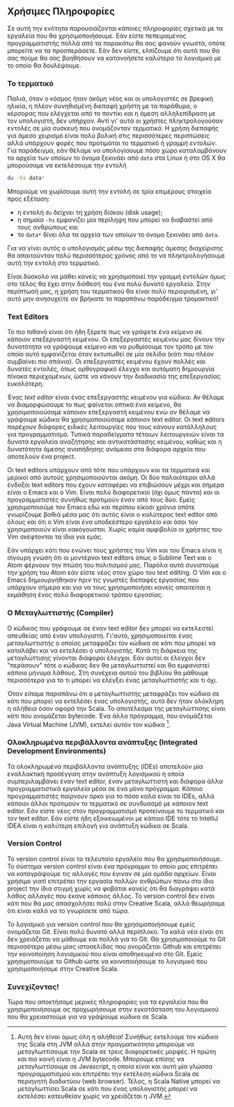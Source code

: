 ## Χρήσιμες Πληροφορίες

Σε αυτή την ενότητα παρουσιάζονται κάποιες πληροφορίες σχετικά με τα εργαλεία που θα χρησιμοποιήσουμε.
Εάν είστε πεπειραμένος προγραμματιστής πολλά από τα παρακάτω θα σας φανούν γνωστά, οπότε μπορείτε να τα προσπεράσετε.
Εάν δεν είστε, ελπίζουμε ότι αυτά που θα σας πούμε θα σας βοηθήσουν να κατανοήσετε καλύτερα το λογισμικό με το οποίο θα δουλέψουμε.



### Το τερματικό

Παλιά, όταν ο κόσμος ήταν ακόμη νέος και οι υπολογιστές σε βρεφική ηλικία, η πλέον συνηθισμένη διεπαφή χρήστη με τα παράθυρα, ο κέρσορας που ελέγχεται από το ποντίκι και η άμεση αλληλεπίδραση με τον υπολογιστή, δεν υπήρχαν.
Αντί γι' αυτά οι χρήστες πληκτρολογούσαν εντολές σε μία συσκευή που ονομάζονταν *τερματικό*.
Η χρήση διεπαφής για άμεσο χειρισμό είναι πολύ βολική στις περισσότερες περιπτώσεις αλλά υπάρχουν φορές που προτιμάται το τερματικό ή *γραμμή εντολών*.
Για παράδειγμα, εάν θέλαμε να υπολογίσουμε πόσο χώρο καταλαμβάνουν τα αρχεία των οποίων το όνομα ξεκινάει από `data` στα Linux ή στο OS X θα μπορούσαμε να εκτελέσουμε την εντολή

```bash
du -hs data*
```

Μπορούμε να χωρίσουμε αυτή την εντολή σε τρία επιμέρους στοιχεία προς εξέταση:

- η εντολή `du` δείχνει τη χρήση δίσκου (disk usage);
- η σημαία `-hs` εμφανίζει μία περίληψη που μπορεί να διαβαστεί από τους ανθρώπους και
- το `data*` δίνει όλα τα αρχεία των οποίων το όνομα ξεκινάει από `data`.

Για να γίνει αυτός ο υπολογισμός μέσω της διεπαφής άμεσης διαχείρισης θα απαιτούνταν πολύ περισσότερος χρόνος από το να πληκτρολογήσουμε αυτή την εντολή στο τερματικό.
 
Είναι δύσκολο να μάθει κανείς να χρησιμοποιεί την γραμμή εντολών όμως στο τέλος θα έχει στην διάθεσή του ένα πολύ δυνατό εργαλείο.
Στην περίπτωσή μας, η χρήση του τερματικού θα είναι πολύ περιορισμένη, γι' αυτό μην ανησυχείτε αν βρήκατε το παραπάνω παράδειγμα τρομακτικό!


### Text Editors

Το πιο πιθανό είναι ότι ήδη ξέρετε πως να γράψετε ένα κείμενο σε κάποιον επεξεργαστή κειμένου.
Οι επεξεργαστές κειμένου μας δίνουν την δυνατότητα να γράψουμε κείμενο και να ρυθμίσουμε τον τρόπο με τον οποίο αυτό εμφανίζεται όταν εκτυπωθεί σε μία σελίδα (κάτι που πλέον συμβαίνει πιο σπάνια).
Οι επεξεργαστές κειμένου έχουν πολλές και δυνατές εντολές, όπως ορθογραφικό έλεγχο και αυτόματη δημιουργία πίνακα περιεχομένων, ώστε να κάνουν την διαδικασία της επεξεργασίας ευκολότερη.

Ένας *text editor* είναι ένας επεξεργαστής κειμένου για κώδικα.
Αν θέλαμε να διαμορφώσουμε το πως φαίνεται οπτικά ένα κείμενο, θα χρησιμοποιούσαμε κάποιον επεξεργαστή κειμένου ενώ αν θέλαμε να γράψουμε κώδικα θα χρησιμοποιούσαμε κάποιον text editor. Οι text editors παρέχουν διάφορες ειδικές λειτουργίες που τους κάνουν κατάλληλους για προγραμματισμό.
Τυπικά παραδείγματα τέτοιων λειτουργειών είναι τα δυνατά εργαλεία αναζήτησης και αντικατάστασης κειμένου, καθώς και η δυνατότητα άμεσης αναπήδησης ανάμεσα στα διάφορα αρχεία που αποτελούν ένα project.

Οι text editors υπάρχουν από τότε που υπάρχουν και τα τερματικά και μερικοί από αυτούς χρησιμοποιούνται ακόμη.
Οι δύο παλαιότεροι αλλά ένδοξοι text editors που έχουν καταφέρει να επιβιώσουν μέχρι και σήμερα είναι ο Emacs και ο Vim.
Είναι πολύ διαφορετικοί (όχι όμως πάντα) και οι προγραμματιστές συνήθως προτιμούν έναν από τους δύο.
Εμείς χρησιμοποιούμε τον Emacs εδώ και περίπου είκοσι χρόνια οπότε γνωρίζουμε βαθιά μέσα μας ότι αυτός είναι ο καλύτερος text editor από όλους και ότι ο Vim είναι ένα υποδεέστερο εργαλείο και όσοι τον χρησιμοποιούν είναι κακόγουστοι.
Χωρίς καμία αμφιβολία οι χρήστες του Vim σκέφτονται τα ίδια για εμάς.

Εάν υπάρχει κάτι που ενώνει τους χρήστες του Vim και του Emacs είναι η σίγουρη γνώση ότι οι μοντέρνοι text editors όπως ο Sublime Text και ο Atom φέρνουν την πτώση του πολιτισμού μας.
Παρόλα αυτά συνιστούμε την χρήση του Atom εάν είστε νέος στον χώρο του text editing.
Ο Vim και ο Emacs δημιουργήθηκαν πριν τις γνωστές διεπαφές εργασίας που υπάρχουν σήμερα και για να τους χρησιμοποιήσει κανείς απαιτείται η εκμάθηση ένος πολύ διαφορετικού τρόπου εργασίας.


### Ο Μεταγλωττιστής (Compiler)

Ο κώδικας που γράφουμε σε έναν text editor δεν μπορεί να εκτελεστεί απευθείας από έναν υπολογιστή.
Γι'αυτό, χρησιμοποιείται ένας *μεταγλωττιστής* ο οποίος μεταφράζει τον κώδικα σε κάτι που μπορεί να καταλάβει και να εκτελέσει ο υπολογιστής.
Κατά τη διάρκεια της μεταγλώττισης γίνονται διάφοροι έλεγχοι.
Εάν αυτοί οι έλεγχοι δεν "περάσουν" τότε ο κώδικας δεν θα μεταγλωττιστεί και θα εμφανιστεί κάποιο μήνυμα λάθους.
Στη συνέχεια αυτού του βιβλίου θα μάθουμε περισσότερα για το τι μπορεί να ελέγξει ένας μεταγλωττιστής και τι όχι.

Όταν είπαμε παραπάνω ότι ο μεταγλωττιστής μεταφράζει τον κώδικα σε κάτι που μπορεί να εκτελέσει ένας υπολογιστής, αυτό δεν ήταν ολόκληρη η αλήθεια όσον αφορά την Scala.
Το αποτέλεσμα της μεταγλώττισης είναι κάτι που ονομάζεται bytecode. Ένα άλλο πρόγραμμα, που ονομάζεται Java Virtual Machine (JVM), εκτελεί αυτόν τον κώδικα [^επιπλοκές].


### Ολοκληρωμένα περιβάλλοντα ανάπτυξης (Integrated Development Environments)

Τα ολοκληρωμένα περιβάλλοντα ανάπτυξης (IDEs) αποτελούν μία εναλλακτική προσέγγιση στην ανάπτυξη λογισμικού η οποία συμπεριλαμβάνει έναν text editor, έναν μεταγλωττιστή και διάφορα άλλα προγραμματιστικά εργαλεία μέσα σε ένα μόνο πρόγραμμα.
Κάποιο προγραμματιστές παίρνουν όρκο για το πόσο καλά είναι τα IDEs, αλλά κάποιοι άλλοι προτιμούν το τερματικό σε συνδυασμό με κάποιον text editor.
Εάν είστε νέος στον προγραμματισμό προτείνουμε το τερματικό και τον text editor.
Εάν είστε ήδη εξοικειωμένοι με κάποιο IDE τότε το IntelliJ IDEA είναι η καλύτερη επιλογή για ανάπτυξη κώδικα σε Scala.


### Version Control

Το version control είναι το τελευταίο εργαλείο που θα χρησιμοποιήσουμε.
Το σύστημα version control είναι ένα πρόγραμμα το οποίο μας επιτρέπει να καταγράψουμε τις αλλαγές που έγιναν σε μία ομάδα αρχείων.
Είναι χρήσιμο γιατί επιτρέπει την εργασία πολλών ανθρώπων πάνω στο ίδιο project την ίδια στιγμή χωρίς να φοβάται κανείς ότι θα διαγράψει κατά λάθος αλλαγές που έκανε κάποιος άλλος.
Το version control δεν είναι κάτι που θα μας απασχολήσει πολύ στην Creative Scala, αλλά θεωρήσαμε ότι είναι καλό να το γνωρίσετε από τώρα.

Το λογισμικό για version control που θα χρησιμοποιήσουμε εμείς ονομάζεται Git.
Είναι πολύ δυνατό αλλά περίπλοκο.
Τα καλά νέα είναι ότι δεν χρειάζεται να μάθουμε και πολλά για το Git.
Θα χρησιμοποιούμε το Git περισσότερο μέσω μίας ιστοσελίδας που ονομάζεται Github και επιτρέπει την κοινοποίηση λογισμικού που είναι αποθηκευμένο στο Git.
Εμείς χρησιμοποιούμε το Github ώστε να κοινοποιήσουμε το λογισμικό που χρησιμοποιήσαμε στην Creative Scala.


### Συνεχίζοντας!

Τώρα που αποκτήσαμε μερικές πληροφορίες για τα εργαλεία που θα χρησιμοποιήσουμε ας προχωρήσουμε στην εγκατάσταση του λογισμικού που θα χρειαστούμε για να γράψουμε κώδικα σε Scala.


[^επιπλοκές]: Αυτή δεν είναι όμως όλη η αλήθεια! Συνήθως εκτελούμε τον κώδικα της Scala στη JVM αλλά στην πραγματικότητα μπορούμε να μεταγλωττίσουμε την Scala σε τρεις διαφορετικές μορφές. Η πρώτη και πιο κοινή είναι η JVM bytecode. Μπορούμε επίσης να μεταγλωττίσουμε σε Javascript, η οποία είναι και αυτή μία γλώσσα προγραμματισμού και επιτρέπει την εκτέλεση κώδικα Scala σε περιηγητή διαδικτύου (web browser). Τέλος, η Scala Native μπορεί να  μεταγλωττίσει Scala σε κάτι που ένας υπολογιστής *μπορεί* να εκτελέσει κατευθείαν χωρίς να χρειάζεται η JVM.


